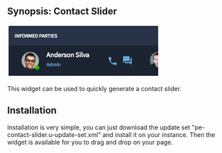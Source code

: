 ## Synopsis: Contact Slider

![](../images/pe-contact-slider.png)

This widget can be used to quickly generate a contact slider.

## Installation

Installation is very simple, you can just download the update set "pe-contact-slider.u-update-set.xml" and install it on your instance. Then the widget is available for you to drag and drop on your page.